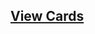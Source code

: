 ## [View Cards](<https://sims-s.github.io/mtg-card-gen/GenerationTypesRound1/sample_k=50_p=.92_t=1/sample_k=50_p=.92_t=1.html>)